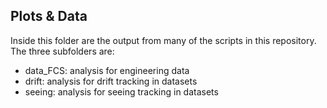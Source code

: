 ## Plots & Data
Inside this folder are the output from many of the scripts in this repository. The three subfolders are:

- data_FCS:	analysis for engineering data
- drift:	analysis for drift tracking in datasets
- seeing:	analysis for seeing tracking in datasets
